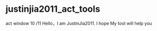 # justinjia2011_act_tools
act window 10 /11 
Hello，I am JustinJia2011. I hope My tool will help you

